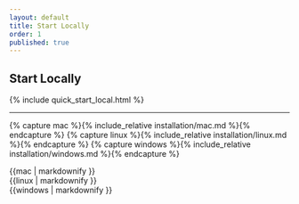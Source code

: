```yaml
---
layout: default
title: Start Locally
order: 1
published: true
---
```


## Start Locally

<div class="container-fluid quick-start-module quick-starts">
  <div class="row">
    <div class="col-md-12">
      {% include quick_start_local.html %}
    </div>
  </div>
</div>

---

{% capture mac %}{% include_relative installation/mac.md %}{% endcapture %}
{% capture linux %}{% include_relative installation/linux.md %}{% endcapture %}
{% capture windows %}{% include_relative installation/windows.md %}{% endcapture %}

<div id="installation">
  <div class="os macos">{{mac | markdownify }}</div>
  <div class="os linux selected">{{linux | markdownify }}</div>
  <div class="os windows">{{windows | markdownify }}</div>
</div>

